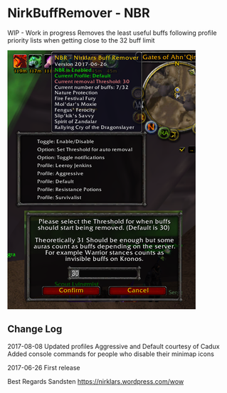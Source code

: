 # NirkBuffRemover - NBR

WIP - Work in progress
Removes the least useful buffs following profile priority lists when getting close to the 32 buff limit

![Image of NBR](screenshot.png)

## Change Log

2017-08-08
Updated profiles Aggressive and Default courtesy of Cadux
Added console commands for people who disable their minimap icons

2017-06-26
First release 

Best Regards
Sandsten
https://nirklars.wordpress.com/wow